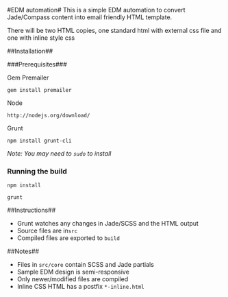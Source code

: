 #EDM automation#
This is a simple EDM automation to convert Jade/Compass content into email friendly HTML template.

There will be two HTML copies, one standard html with external css file and one with inline style css

##Installation##

###Prerequisites###

Gem Premailer
```
gem install premailer
```
Node
```
http://nodejs.org/download/
```

Grunt
```
npm install grunt-cli
```

_Note: You may need to ```sudo``` to install_

### Running the build ###

```
npm install

grunt
```

##Instructions##
* Grunt watches any changes in Jade/SCSS and the HTML output
* Source files are in```src```
* Compiled files are exported to ```build```

##Notes##
* Files in ```src/core``` contain SCSS and Jade partials
* Sample EDM design is semi-responsive
* Only newer/modified files are compiled
* Inline CSS HTML has a postfix ```*-inline.html```


